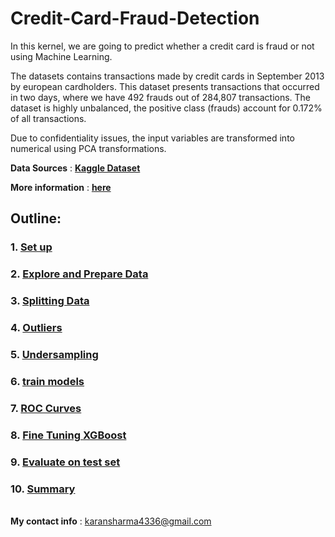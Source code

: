 # Credit-Card-Fraud-Detection

In this kernel, we are going to predict whether a credit card is fraud or not using Machine Learning.

The datasets contains transactions made by credit cards in September 2013 by european cardholders. This dataset presents transactions that occurred in two days, where we have 492 frauds out of 284,807 transactions. The dataset is highly unbalanced, the positive class (frauds) account for 0.172% of all transactions.

Due to confidentiality issues, the input variables are transformed into numerical using PCA transformations.

**Data Sources** : __[Kaggle Dataset](https://www.kaggle.com/mlg-ulb/creditcardfraud)__

**More information** :  __[here](https://www.kaggle.com/mlg-ulb/creditcardfraud)__

<h2>Outline: </h2>

### 1. [Set up](https://github.com/KaranSharma18/Credit-Card-Fraud-Detection/blob/main/Credit%20card%20fraud%20detection.ipynb)
### 2. [Explore and Prepare Data](https://github.com/KaranSharma18/Credit-Card-Fraud-Detection/blob/main/Credit%20card%20fraud%20detection.ipynb)
### 3. [Splitting Data ](#sd)
### 4. [Outliers](#o)
### 5. [Undersampling](#ru)
### 6. [train models](#tm)
### 7. [ROC Curves](#roc)
### 8. [Fine Tuning XGBoost](#ft)
### 9. [Evaluate on test set](#testset)
### 10. [Summary](#summ)

<br>**My contact info** : karansharma4336@gmail.com

